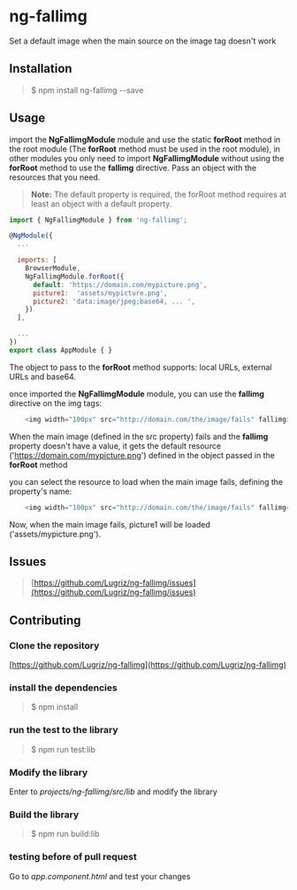 # ng-fallimg

Set a default image when the main source on the image tag doesn't work

## Installation

> $ npm install ng-fallimg --save

## Usage

import the **NgFallimgModule** module and use the static **forRoot** method in the root module (The **forRoot** method must be used in the root module), in other modules you only need to import **NgFallimgModule** without using the **forRoot** method to use the **fallimg** directive. Pass an object with the resources that you need.

> **Note:** The default property is required, the forRoot method requires at least an object with a default property.

```javascript
import { NgFallimgModule } from 'ng-fallimg';

@NgModule({
  ...

  imports: [
    BrowserModule,
    NgFallimgModule.forRoot({
      default: 'https://domain.com/mypicture.png',
      picture1:  'assets/mypicture.png',
      picture2: 'data:image/jpeg;base64, ... ',
    })
  ],

  ...
})
export class AppModule { }
```

The object to pass to the **forRoot** method supports: local URLs, external URLs and base64.

once imported the **NgFallimgModule** module, you can use the **fallimg** directive on the img tags:

```javascript
    <img width="100px" src="http://domain.com/the/image/fails" fallimg>
```

When the main image (defined in the src property) fails and the **fallimg** property doesn't have a value, it gets the default resource ('https://domain.com/mypicture.png') defined in the object passed in the **forRoot** method

you can select the resource to load when the main image fails, defining the property's name:

```javascript
    <img width="100px" src="http://domain.com/the/image/fails" fallimg="picture1">
```

Now, when the main image fails, picture1 will be loaded ('assets/mypicture.png').

## Issues

> [https://github.com/Lugriz/ng-fallimg/issues](https://github.com/Lugriz/ng-fallimg/issues)

## Contributing

### Clone the repository
[https://github.com/Lugriz/ng-fallimg](https://github.com/Lugriz/ng-fallimg)

### install the dependencies
> $ npm install

### run the test to the library 
> $ npm run test:lib

### Modify the library
Enter to *projects/ng-fallimg/src/lib* and modify the library

### Build the library
> $ npm run build:lib

### testing before of pull request
Go to *app.component.html* and test your changes
